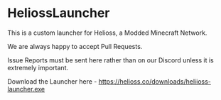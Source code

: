 # HeliossLauncher

This is a custom launcher for Helioss, a Modded Minecraft Network.

We are always happy to accept Pull Requests.

Issue Reports must be sent here rather than on our Discord unless it is extremely important.

Download the Launcher here - https://helioss.co/downloads/heliioss-launcher.exe
